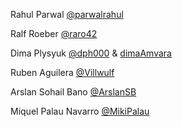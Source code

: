 Rahul Parwal [@parwalrahul](https://about.me/parwalrahul/)

Ralf Roeber [@raro42](https://github.com/raro42)

Dima Plysyuk [@dph000](https://github.com/dph000) & [dimaAmvara](https://github.com/dimaAmvara)

Ruben Aguilera [@Villwulf](https://github.com/Villwulf)

Arslan Sohail Bano [@ArslanSB]([https://](https://github.com/ArslanSB))

Miquel Palau Navarro [@MikiPalau](https://github.com/MiquelPalau)